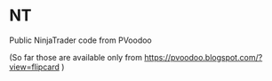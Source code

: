 # NT
Public NinjaTrader code from PVoodoo

(So far those are available only from https://pvoodoo.blogspot.com/?view=flipcard )
